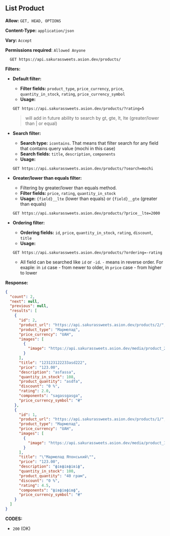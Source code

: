 ## List Product

**Allow:** `GET, HEAD, OPTIONS`

**Content-Type:** `application/json`

**Vary:** `Accept`

**Permissions required**: `Allowed Anyone`

```
  GET https://api.sakurassweets.asion.dev/products/
```

**Filters:**

- **Default filter:**

  - **Filter fields:** `product_type`, `price_currency`, `price`, `quantity_in_stock`, `rating`, `price_currency_symbol`
  - **Usage:**

  ```
  GET https://api.sakurassweets.asion.dev/products/?rating=5
  ```

  > will add in future ability to search by gt, gte, lt, lte (greater/lower than | or equal)

- **Search filter:**

  - **Search type:** `icontains`. That means that filter search for any field that contains query value (mochi in this case)
  - **Search fields:** `title`, `description`, `components`
  - **Usage:**

  ```
  GET https://api.sakurassweets.asion.dev/products/?search=mochi
  ```

- **Greater/lower than equals filter:**
  - Filtering by greater/lower than equals method.
  - **Filter fields:** `price`, `rating`, `quantity_in_stock`
  - **Usage:** `{field}__lte` (lower than equals) or `{field}__gte` (greater than equals)

  ```
  GET https://api.sakurassweets.asion.dev/products/?price__lte=2000
  ```

- **Ordering filter:**

  - **Ordering fields:** `id`, `price`, `quantity_in_stock`, `rating`, `discount`, `title`
  - **Usage:**

  ```
  GET https://api.sakurassweets.asion.dev/products/?ordering=-rating
  ```

  - All field can be searched like `id` or `-id`. `-` means in reverse order. For exaple: in `id` case - from newer to older, in `price` case - from higher to lower

**Response:**

```json
{
  "count": 2,
  "next": null,
  "previous": null,
  "results": [
    {
      "id": 2,
      "product_url": "https://api.sakurassweets.asion.dev/products/2/",
      "product_type": "Мармелад",
      "price_currency": "UAH",
      "images": [
        {
          "image": "https://api.sakurassweets.asion.dev/media/product_2/jk-placeholder-image.jpg"
        }
      ],
      "title": "123123122233asd222",
      "price": "123.00",
      "description": "asfassa",
      "quantity_in_stock": 108,
      "product_quantity": "asdfa",
      "discount": "0 %",
      "rating": 2.0,
      "components": "sagassgasga",
      "price_currency_symbol": "₴"
    },
    {
      "id": 1,
      "product_url": "https://api.sakurassweets.asion.dev/products/1/",
      "product_type": "Мармелад",
      "price_currency": "UAH",
      "images": [
        {
          "image": "https://api.sakurassweets.asion.dev/media/product_1/jk-placeholder-image.jpg"
        }
      ],
      "title": "\"Мармелад Японський\"",
      "price": "123.00",
      "description": "фівфівфівіф",
      "quantity_in_stock": 100,
      "product_quantity": "40 грам",
      "discount": "0 %",
      "rating": 4.5,
      "components": "фівфівфівф",
      "price_currency_symbol": "₴"
    }
  ]
}
```

**CODES:**

- `200` (OK)
